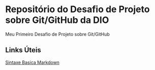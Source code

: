 # Repositório do Desafio de Projeto sobre Git/GitHub da DIO
Meu Primeiro Desafio de Projeto sobre Git/GitHub

## Links Úteis
[Sintaxe Basica Markdown](https://www.markdownguide.org/basic-syntax/)
